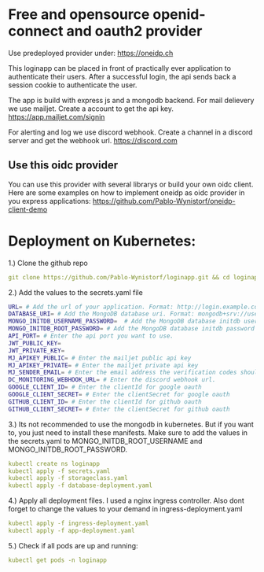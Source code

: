 # Free and opensource openid-connect and oauth2 provider

Use predeployed provider under: https://oneidp.ch

This loginapp can be placed in front of practically ever application to authenticate their users. After a successful login, the api sends back a session cookie to authenticate the user.

The app is build with express js and a mongodb backend. 
For mail delievery we use mailjet. Create a account to get the api key. https://app.mailjet.com/signin

For alerting and log we use discord webhook. Create a channel in a discord server and get the webhook url. https://discord.com

## Use this oidc provider
You can use this provider with several librarys or build your own oidc client.
Here are some examples on how to implement oneidp as oidc provider in you express applications:
https://github.com/Pablo-Wynistorf/oneidp-client-demo


# Deployment on Kubernetes:

1.) Clone the github repo

```yaml
git clone https://github.com/Pablo-Wynistorf/loginapp.git && cd loginapp
```
2.) Add the values to the secrets.yaml file

```bash
URL= # Add the url of your application. Format: http://login.example.com, https://login.example.com
DATABASE_URI= # Add the MongoDB database uri. Format: mongodb+srv://username:password@db-host.example.com, mongodb://username:password@db-host.example.com
MONGO_INITDB_USERNAME_PASSWORD=  # Add the MongoDB database initdb username
MONGO_INITDB_ROOT_PASSWORD= # Add the MongoDB database initdb password
API_PORT= # Enter the api port you want to use. 
JWT_PUBLIC_KEY=
JWT_PRIVATE_KEY=
MJ_APIKEY_PUBLIC= # Enter the mailjet public api key
MJ_APIKEY_PRIVATE= # Enter the mailjet private api key
MJ_SENDER_EMAIL= # Enter the email address the verification codes should be sent from. You need to configure it in the mailjet dashboard. 
DC_MONITORING_WEBHOOK_URL= # Enter the discord webhook url.
GOOGLE_CLIENT_ID= # Enter the clientId for google oauth
GOOGLE_CLIENT_SECRET= # Enter the clientSecret for google oauth
GITHUB_CLIENT_ID= # Enter the clientId for github oauth
GITHUB_CLIENT_SECRET= # Enter the clientSecret for github oauth
```

3.) Its not recommended to use the mongodb in kubernetes. But if you want to, you just need to install these manifests. Make sure to add the values in the secrets.yaml to MONGO_INITDB_ROOT_USERNAME and MONGO_INITDB_ROOT_PASSWORD. 
```yaml
kubectl create ns loginapp
kubectl apply -f secrets.yaml
kubectl apply -f storageclass.yaml
kubectl apply -f database-deployment.yaml
```

4.) Apply all deployment files. 
I used a nginx ingress controller. Also dont forget to change the values to your demand in ingress-deployment.yaml

```yaml
kubectl apply -f ingress-deployment.yaml
kubectl apply -f app-deployment.yaml
```

5.) Check if all pods are up and running:

```yaml
kubectl get pods -n loginapp
```
